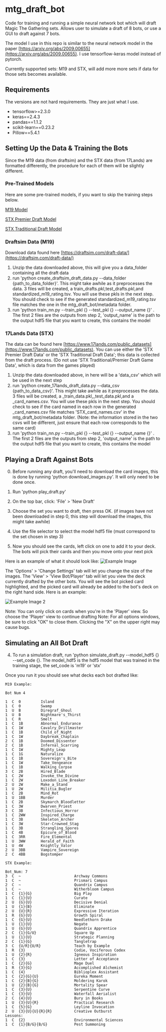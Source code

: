 # mtg_draft_bot

Code for training and running a simple neural network bot which will draft Magic The Gathering sets. Allows user to simulate a draft of 8 bots, or use a GUI to draft against 7 bots.

The model I use in this repo is similar to the neural network model in the paper [https://arxiv.org/abs/2009.00655](https://arxiv.org/abs/2009.00655). I use tensorflow-keras model instead of pytorch.

Currently supported sets: M19 and STX, will add more more sets if data for those sets becomes available.

## Requirements
The versions are not hard requirements. They are just what I use.
* tensorflow>=2.3.0
* keras==2.4.3
* pandas==1.1.2
* scikit-learn==0.23.2
* Pillow==5.4.1

## Setting Up the Data & Training the Bots
Since the M19 data (from draftsim) and the STX data (from 17Lands) are formatted differently, the procedure for each of them will be slightly different.

### Pre-Trained Models
Here are some pre-trained models, if you want to skip the training steps below.

[M19 Model](https://drive.google.com/file/d/1YplrfTjG31SiKLTtg2g19aB5cZYb-qKA/view?usp=sharing)

[STX Premier Draft Model](https://drive.google.com/file/d/1FurL_mpAPQR_8Mj7NDRo6rfqF7biHBHy/view?usp=sharing)

[STX Traditional Draft Model](https://drive.google.com/file/d/1BQUt-MEi-SBYziPUu0MvhfE-HEtxAuIF/view?usp=sharing)

### Draftsim Data (M19)
Download data found here [https://draftsim.com/draft-data/](https://draftsim.com/draft-data/)

1. Unzip the data downloaded above, this will give you a data_folder containing all the draft data
2. run 'python create_draftsim_draft_data.py --data_folder {path_to_data_folder}'. This might take awhile as it preprocesses the data.
3 files will be created, a train_drafts.pkl,test_drafts.pkl,and standardized_m19_rating.tsv. You will use these pkls in the next step. You should check to see if the generated standardized_m19_rating.tsv file matches the one in the mtg_draft_bot/metadata folder.
3. run  'python train_nn.py --train_pkl {} --test_pkl {} --output_name {}' . The first 
2 files are the outputs from step 2, 'output_name' is the path to the output hdf5 file that you want to create, this contains the model

### 17Lands Data (STX)
The data can be found here [https://www.17lands.com/public_datasets](https://www.17lands.com/public_datasets). You can use either the 'STX Premier Draft Data' or the 'STX Traditional Draft Data'; this data is collected from the draft process. (Do not use 'STX Traditional/Premier Draft Game Data', which is data from the games played)
1. Unzip the data downloaded above, in here will be a 'data_csv' which will be used in the next step
2. run 'python create_17lands_draft_data.py --data_csv {path_to_data_csv}'. This might take awhile as it preprocesses the data.
3 files will be created, a _train_data.pkl,_test_data.pkl,and a _card_names.csv. You will use these pkls in the next step. You should check to see if the card named in each row in the generated _card_names.csv file matches 'STX_card_names.csv' in the mtg_draft_bot/metadata folder. (Note: the information stored in the two csvs will be different, just ensure that each row corresponds to the same card)
3. run  'python train_nn.py --train_pkl {} --test_pkl {} --output_name {}' . The first 
2 files are the outputs from step 2, 'output_name' is the path to the output hdf5 file that you want to create, this contains the model

## Playing a Draft Against Bots
0. Before running any draft, you'll need to download the card images, this is done by running 'python download_images.py'. It will only need to be done once.

1. Run 'python play_draft.py' 
2. On the top bar, click:  'File' > 'New Draft'
3. Choose the set you want to draft, then press OK. (if images have not been downloaded in step 0, this step will download the images, this might take awhile)
4. Use the file selector to select the model hdf5 file (must correspond to the set chosen in step 3)
5. Now you should see the cards, left click on one to add it to your deck. The bots will pick their cards and then you move onto your next pick

Here is an example of what it should look like:
![Example Image](https://github.com/PhilippeNguyen/mtg_draft_bot/blob/master/assets/play_draft_ex_1.png)

The 'Options' > 'Change Settings' tab will let you change the size of the images.
The 'View' > 'View Bot/Player' tab will let you view the deck currently drafted by the other bots. You will see the bot picked card highlighted, and the picked card will already be added to the bot's deck on the right hand side. Here is an example:

![Example Image 2](https://github.com/PhilippeNguyen/mtg_draft_bot/blob/master/assets/play_draft_ex_2.png)


Note: You can only click on cards when you're in the 'Player' view. So choose the 'Player' view to continue drafting
Note: For all options windows, be sure to click "OK" to close them. Clicking the "X" on the upper right may cause bugs.

## Simulating an All Bot Draft
4. To run a simulation draft, run 'python simulate_draft.py --model_hdf5 {} --set_code {}. 
The model_hdf5 is the hdf5 model that was trained in the training stage, the set_code is 'm19' or 'stx'


Once you run it you should see what decks each bot drafted like:

```
M19 Example:

Bot Num 4

1  C  0         Island
1  C  0         Swamp
1  U  B         Diregraf_Ghoul
1  U  B         Nightmare's_Thirst
1  C  R         Smelt
1  C  1B        Abnormal_Endurance
1  C  1W        Cavalry_Drillmaster
1  C  1B        Child_of_Night
1  C  1W        Daybreak_Chaplain
2  C  1B        Doomed_Dissenter
2  C  1B        Infernal_Scarring
1  C  1W        Mighty_Leap
1  C  1G        Naturalize
1  C  1B        Sovereign's_Bite
1  C  1W        Take_Vengeance
1  C  1B        Walking_Corpse
3  C  2B        Hired_Blade
1  C  2W        Invoke_the_Divine
1  C  2W        Loxodon_Line_Breaker
2  U  2W        Make_a_Stand
1  U  2W        Militia_Bugler
1  C  2B        Mind_Rot
1  U  1BB       Murder
1  C  2B        Skymarch_Bloodletter
1  C  3W        Dwarven_Priest
3  C  3B        Infectious_Horror
1  C  2WW       Inspired_Charge
1  C  3B        Skeleton_Archer
1  C  3W        Star-Crowned_Stag
1  C  3B        Strangling_Spores
1  C  4B        Epicure_of_Blood
1  C  3RR       Fire_Elemental
1  U  3WW       Herald_of_Faith
1  U  4W        Knightly_Valor
2  U  3BB       Vampire_Sovereign
2  C  4BB       Bogstomper

STX Example:

Bot_Num: 7
3  C  ~                        Archway Commons
1  C  ~                        Prismari Campus
2  C  ~                        Quandrix Campus
1  C  ~                        Witherbloom Campus
1  C  {1}{G}                   Big Play
1  C  {1}{U}                   Curate
2  U  {G}{U}                   Decisive Denial
1  U  {1}{B}                   Eliminate
2  U  {U}{R}                   Expressive Iteration
1  R  {G}{U}                   Growth Spiral
1  C  {G}{U}                   Needlethorn Drake
1  U  {1}{U}                   Negate
1  U  {G}{U}                   Quandrix Apprentice
2  C  {1}{G/U}                 Square Up
1  U  {1}{U}                   Strategic Planning
2  C  {1}{G}                   Tangletrap
3  C  {U/R}{U/R}               Teach by Example
1  R  {3}                      Codie, Vociferous Codex
1  U  {2}{R}                   Igneous Inspiration
1  C  {3}                      Letter of Acceptance
1  C  {2}{G}                   Mage Duel
1  R  {3}{G}                   Accomplished Alchemist
1  C  {4}                      Biblioplex Assistant
1  C  {2}{G}{U}                Eureka Moment
1  C  {2}{B}{G}                Moldering Karok
1  U  {2}{B}{G}                Mortality Spear
1  C  {3}{U}                   Serpentine Curve
1  C  {3}{U}                   Waterfall Aerialist
2  C  {4}{U}                   Bury in Books
1  U  {3}{U}{R}                Practical Research
1  C  {5}{G}                   Leyline Invocation
2  U  {3}{U}{U}{R}{R}          Creative Outburst
Lessons:
1  C  {2}                      Environmental Sciences
1  C  {1}{B/G}{B/G}            Pest Summoning
```
